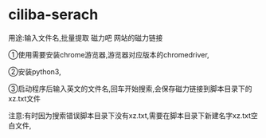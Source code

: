 # ciliba-serach
用途:输入文件名,批量提取 磁力吧 网站的磁力链接

①使用需要安装chrome游览器,游览器对应版本的chromedriver,


②安装python3,


③启动程序后输入英文的文件名,回车开始搜索,会保存磁力链接到脚本目录下的xz.txt文件



注意:有时因为搜索错误脚本目录下没有xz.txt,需要在脚本目录下新建名字xz.txt空白文件,
